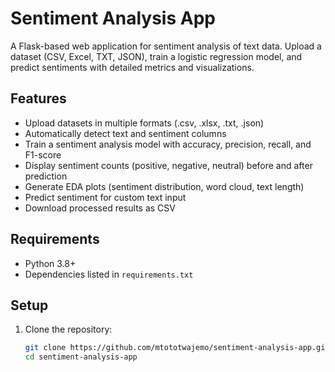 # Sentiment Analysis App

A Flask-based web application for sentiment analysis of text data. Upload a dataset (CSV, Excel, TXT, JSON), train a logistic regression model, and predict sentiments with detailed metrics and visualizations.

## Features
- Upload datasets in multiple formats (.csv, .xlsx, .txt, .json)
- Automatically detect text and sentiment columns
- Train a sentiment analysis model with accuracy, precision, recall, and F1-score
- Display sentiment counts (positive, negative, neutral) before and after prediction
- Generate EDA plots (sentiment distribution, word cloud, text length)
- Predict sentiment for custom text input
- Download processed results as CSV

## Requirements
- Python 3.8+
- Dependencies listed in `requirements.txt`

## Setup
1. Clone the repository:
   ```bash
   git clone https://github.com/mtototwajemo/sentiment-analysis-app.git
   cd sentiment-analysis-app